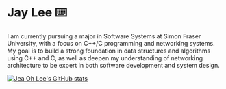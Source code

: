 #  Jay Lee ⌨️

I am currently pursuing a major in Software Systems at Simon Fraser University, with a focus on C++/C programming and networking systems. 
My goal is to build a strong foundation in data structures and algorithms using C++ and C, as well as deepen my understanding of networking architecture
to be expert in both software development and system design.

[![Jea Oh Lee's GitHub stats](https://github-readme-stats.vercel.app/api?username=leejeaoh)](https://github.com/anuraghazra/github-readme-stats)
